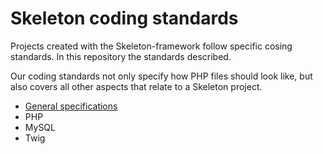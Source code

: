 # Skeleton coding standards
Projects created with the Skeleton-framework follow specific cosing standards. In this repository the standards described.

Our coding standards not only specify how PHP files should look like, but also covers all other aspects that relate to a Skeleton project.
* [General specifications](/general/index.md)
* PHP
* MySQL
* Twig
